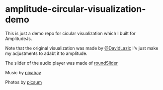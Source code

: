 # amplitude-circular-visualization-demo
This is just a demo repo for cicular visualization which I built for AmplitudeJs.

Note that the original visualization was made by  [@DavidLazic](https://github.com/DavidLazic/audio-visualizer) I'v just make my adjustments to adabt it to amplitude.

The slider of the audio player was made of [roundSlider](https://github.com/soundar24/roundSlider)

Music by [pixabay](https://pixabay.com/music/)

Photos by [picsum](https://picsum.photos/)
